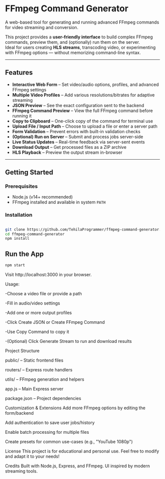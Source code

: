 # FFmpeg Command Generator

A web-based tool for generating and running advanced FFmpeg commands for video streaming and conversion.

This project provides a **user-friendly interface** to build complex FFmpeg commands, preview them, and (optionally) run them on the server.  
Ideal for users creating **HLS streams**, transcoding video, or experimenting with FFmpeg options — without memorizing command-line syntax.

---

## Features

- **Interactive Web Form** – Set video/audio options, profiles, and advanced FFmpeg settings  
- **Multiple Video Profiles** – Add various resolutions/bitrates for adaptive streaming  
- **JSON Preview** – See the exact configuration sent to the backend  
- **FFmpeg Command Preview** – View the full FFmpeg command before running it  
- **Copy to Clipboard** – One-click copy of the command for terminal use  
- **Upload File / Input Path** – Choose to upload a file or enter a server path  
- **Form Validation** – Prevent errors with built-in validation checks  
- **(Optional) Run on Server** – Submit and process jobs server-side  
- **Live Status Updates** – Real-time feedback via server-sent events  
- **Download Output** – Get processed files as a ZIP archive  
- **HLS Playback** – Preview the output stream in-browser  

---

## Getting Started

### Prerequisites

- Node.js (v14+ recommended)  
- FFmpeg installed and available in system `PATH`  

### Installation

```bash

git clone https://github.com/TehilaProgrammer/ffmpeg-command-generator.git
cd ffmpeg-command-generator
npm install

```
##  Run the App

```bash
npm start
```
Visit http://localhost:3000 in your browser.



Usage:

-Choose a video file or provide a path

-Fill in audio/video settings

-Add one or more output profiles

-Click Create JSON or Create FFmpeg Command

-Use Copy Command to copy it

-(Optional) Click Generate Stream to run and download results


Project Structure

public/ – Static frontend files

routers/ – Express route handlers

utils/ – FFmpeg generation and helpers

app.js – Main Express server

package.json – Project dependencies

Customization & Extensions
Add more FFmpeg options by editing the form/backend

Add authentication to save user jobs/history

Enable batch processing for multiple files

Create presets for common use-cases (e.g., "YouTube 1080p")

License
This project is for educational and personal use.
Feel free to modify and adapt it to your needs!

Credits
Built with Node.js, Express, and FFmpeg.
UI inspired by modern streaming tools.


